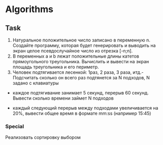 # Algorithms

## Task
1. Натуральное положительное число записано в переменную n. Создайте программу, которая будет генерировать и выводить на экран целое псевдослучайное число из отрезка [-n;n].
2. В переменных a и b лежат положительные длины катетов прямоугольного треугольника. Вычислить и вывести на экран площадь треугольника и его периметр.
3. Человек подтягивается лесенкой: 1раз, 2 раза, 3 раза, итд.- Подсчитать сколько он всего раз подтянется за N подходов, N задано с клавиатуры
* каждое подтягивание занимает 5 секунд, перерыв 60 секунд. Вывести сколько времени займет N подходов

* каждый следующий перерыв между подходами увеличивается на 20%, вывести общее время в формате mm:ss (например 15:45)

### Special
Реализовать сортировку выбором
